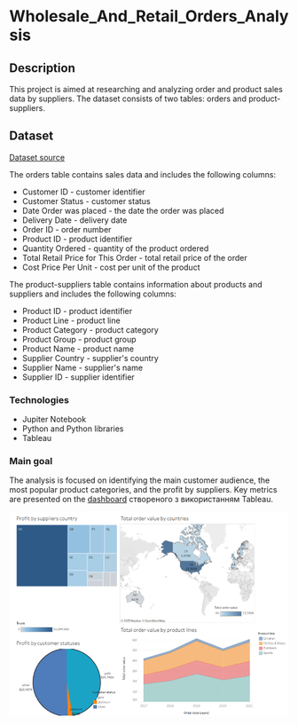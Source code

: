 # Wholesale_And_Retail_Orders_Analysis

## Description
This project is aimed at researching and analyzing order and product sales data by suppliers.
The dataset consists of two tables: orders and product-suppliers.

## Dataset
[Dataset source](https://www.kaggle.com/datasets/gabrielsantello/wholesale-and-retail-orders-dataset?select=product-supplier.csv)

The orders table contains sales data and includes the following columns:
- Customer ID - customer identifier
- Customer Status - customer status
- Date Order was placed - the date the order was placed
- Delivery Date - delivery date
- Order ID - order number
- Product ID - product identifier
- Quantity Ordered - quantity of the product ordered
- Total Retail Price for This Order - total retail price of the order
- Cost Price Per Unit - cost per unit of the product

The product-suppliers table contains information about products and suppliers and includes the following columns:
- Product ID - product identifier
- Product Line - product line
- Product Category - product category
- Product Group -  product group
- Product Name - product name
- Supplier Country - supplier's country
- Supplier Name - supplier's name
- Supplier ID - supplier identifier


### Technologies
- Jupiter Notebook
- Python and Python libraries
- Tableau


### Main goal

The analysis is focused on identifying the main customer audience, the most popular product categories, and the profit by suppliers.
Key metrics are presented on the [dashboard](https://public.tableau.com/app/profile/margarita.saman/viz/Final_project_17433381473000/Dashboard1?publish=yes) створеного з використанням Tableau.

![image.png](screenshots/image.png)